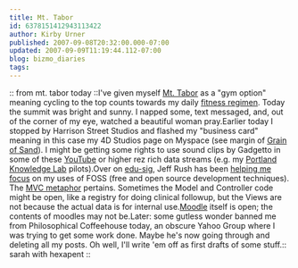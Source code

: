 ```yaml
---
title: Mt. Tabor
id: 6378151412943113422
author: Kirby Urner
published: 2007-09-08T20:32:00.000-07:00
updated: 2007-09-09T11:19:44.112-07:00
blog: bizmo_diaries
tags: 
---
```


[](https://blogger.googleusercontent.com/img/b/R29vZ2xl/AVvXsEjOP0_y8RqWqHHjfsf5Cvj9lsywsEMFIWSLCOjOYjaiTqTcORVSVKwjSKjmrzyp5cTpvGlexKEa_prU4Se1kkZXVmEm9RF4BydMrdY33nHAhUI4U4IC4K-VKyJtkvjn0xL8qj9B/s1600-h/mt_tabor.jpg):: from mt. tabor today ::I've given myself [Mt. Tabor](http://flickr.com/photos/17157315@N00/sets/72157601869018959/) as a "gym option" meaning cycling to the top counts towards my daily [fitness regimen](http://controlroom.blogspot.com/2007/08/wanderers-2007829.html).  Today the summit was bright and sunny.  I napped some, text messaged, and, out of the corner of my eye, watched a beautiful woman pray.Earlier today I stopped by Harrison Street Studios and flashed my "business card" meaning in this case my 4D Studios page on Myspace (see margin of [Grain of Sand](http://worldgame.blogspot.com/)).  I might be getting some rights to use sound clips by Gadgetto in some of these [YouTube](http://www.youtube.com/watch?v=tp_ZycVtOKM) or higher rez rich data streams (e.g. my [Portland Knowledge Lab](http://controlroom.blogspot.com/2006/10/vip-visits-pkl.html) pilots).Over on [edu-sig](http://www.python.org/community/sigs/current/edu-sig/), Jeff Rush has been [helping me focus](http://mail.python.org/pipermail/edu-sig/2007-September/008228.html) on my uses of FOSS (free and open source development techniques).  The [MVC metaphor](http://worldgame.blogspot.com/2007/08/model-view-controller-mvc.html) pertains.  Sometimes the Model and Controller code might be open, like a registry for doing clinical followup, but the Views are not because the actual data is for internal use.[Moodle](http://www.moodle.org/) itself is open; the contents of moodles may not be.Later:  some gutless wonder banned me from Philosophical Coffeehouse today, an obscure Yahoo Group where I was trying to get some work done.  Maybe he's now going through and deleting all my posts.  Oh well, I'll write 'em off as first drafts of some stuff.[](https://blogger.googleusercontent.com/img/b/R29vZ2xl/AVvXsEip5EzLBffRKkeAxAoLb0Hzn0Q9lrdJa7FS70bqPOSDX0VXmQoed1OL4gml9CIrVlOb5kas1tN4e_vmfkEsPoxE0EjqMTfzJvq5xei247eW4VlMxHh8Ksu9r41bzcGajXGfPBgT/s1600-h/sarah_hexapent.jpg):: sarah with hexapent ::